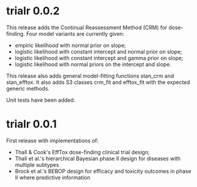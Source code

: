 
# trialr 0.0.2

This release adds the Continual Reassessment Method (CRM) for dose-finding. 
Four model variants are currently given: 
- empiric likelihood with normal prior on slope; 
- logistic likelihood with constant intercept and normal prior on slope; 
- logistic likelihood with constant intercept and gamma prior on slope; 
- logistic likelihood with normal priors on the intercept and slope.

This release also adds general model-fitting functions stan_crm and stan_efftox.
It also adds S3 classes crm_fit and efftox_fit with the expected generic methods.

Unit tests have been added.


# trialr 0.0.1

First release with implementations of: 
- Thall & Cook's EffTox dose-finding clinical trial design; 
- Thall et al.'s hierarchical Bayesian phase II design for diseases with multiple subtypes
- Brock et al.'s BEBOP design for efficacy and toxicity outcomes in phase II where predictive information
